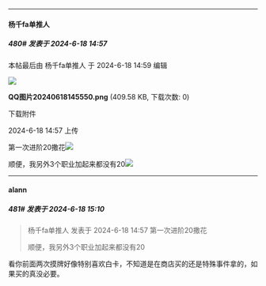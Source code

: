 ﻿
*****

####  杨千fa单推人  
##### 480#       发表于 2024-6-18 14:57

 本帖最后由 杨千fa单推人 于 2024-6-18 14:59 编辑 

<img src="https://img.saraba1st.com/forum/202406/18/145726c7y9k7k1k5mgd7zn.png" referrerpolicy="no-referrer">

<strong>QQ图片20240618145550.png</strong> (409.58 KB, 下载次数: 0)

下载附件

2024-6-18 14:57 上传

第一次进阶20撒花<img src="https://static.saraba1st.com/image/smiley/face/13.gif" referrerpolicy="no-referrer"> 

顺便，我另外3个职业加起来都没有20<img src="https://static.saraba1st.com/image/smiley/face/11.gif" referrerpolicy="no-referrer">


*****

####  alann  
##### 481#       发表于 2024-6-18 15:10

<blockquote>杨千fa单推人 发表于 2024-6-18 14:57
第一次进阶20撒花 

顺便，我另外3个职业加起来都没有20</blockquote>
看你前面两次摸牌好像特别喜欢白卡，不知道是在商店买的还是特殊事件拿的，如果买的真没必要。

